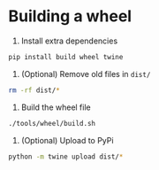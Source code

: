 # Building a wheel

1. Install extra dependencies

```bash
pip install build wheel twine
```

1. (Optional) Remove old files in `dist/`

```bash
rm -rf dist/*
```

1. Build the wheel file

```bash
./tools/wheel/build.sh
```

1. (Optional) Upload to PyPi

```bash
python -m twine upload dist/*
```
